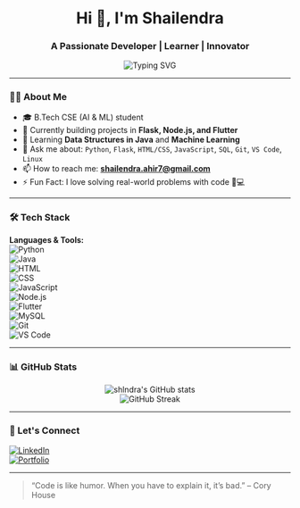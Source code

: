 <h1 align="center">Hi 👋, I'm Shailendra</h1>
<h3 align="center">A Passionate Developer | Learner | Innovator</h3>

<p align="center">
  <img src="https://readme-typing-svg.herokuapp.com?font=Fira+Code&pause=1000&center=true&vCenter=true&width=435&lines=Machine+Learning+Enthusiast;Open+Source+Contributor;Always+Learning+Something+New!" alt="Typing SVG" />
</p>

---

### 🧑‍💻 About Me
- 🎓 B.Tech CSE (AI & ML) student  
- 🔭 Currently building projects in **Flask, Node.js, and Flutter**  
- 🌱 Learning **Data Structures in Java** and **Machine Learning**  
- 💬 Ask me about: `Python`, `Flask`, `HTML/CSS`, `JavaScript`, `SQL`, `Git`, `VS Code`, `Linux`  
- 📫 How to reach me: **shailendra.ahir7@gmail.com**  
- ⚡ Fun Fact: I love solving real-world problems with code 🧠💻

---

### 🛠️ Tech Stack

**Languages & Tools:**  
![Python](https://img.shields.io/badge/Python-3776AB?style=for-the-badge&logo=python&logoColor=white)  
![Java](https://img.shields.io/badge/Java-ED8B00?style=for-the-badge&logo=java&logoColor=white)  
![HTML](https://img.shields.io/badge/HTML-E34F26?style=for-the-badge&logo=html5&logoColor=white)  
![CSS](https://img.shields.io/badge/CSS-1572B6?style=for-the-badge&logo=css3&logoColor=white)  
![JavaScript](https://img.shields.io/badge/JavaScript-F7DF1E?style=for-the-badge&logo=javascript&logoColor=black)  
![Node.js](https://img.shields.io/badge/Node.js-339933?style=for-the-badge&logo=nodedotjs&logoColor=white)  
![Flutter](https://img.shields.io/badge/Flutter-02569B?style=for-the-badge&logo=flutter&logoColor=white)  
![MySQL](https://img.shields.io/badge/MySQL-00758F?style=for-the-badge&logo=mysql&logoColor=white)  
![Git](https://img.shields.io/badge/Git-F05032?style=for-the-badge&logo=git&logoColor=white)  
![VS Code](https://img.shields.io/badge/VS%20Code-007ACC?style=for-the-badge&logo=visual-studio-code&logoColor=white)  

---

### 📊 GitHub Stats

<p align="center">
  <img src="https://github-readme-stats.vercel.app/api?username=shlndra&show_icons=true&theme=radical" alt="shlndra's GitHub stats" />
  <br/>
  <img src="https://github-readme-streak-stats.herokuapp.com/?user=shlndra&theme=radical" alt="GitHub Streak" />
</p>

---

### 🚀 Let's Connect

[![LinkedIn](https://img.shields.io/badge/LinkedIn-blue?style=for-the-badge&logo=linkedin&logoColor=white)](https://www.linkedin.com/in/shlndra)  
[![Portfolio](https://img.shields.io/badge/Portfolio-grey?style=for-the-badge&logo=firefox&logoColor=white)](https://shlndra.github.io/portfolio) <!-- Optional -->

---

> “Code is like humor. When you have to explain it, it’s bad.” – Cory House
